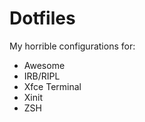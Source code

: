 # Dotfiles

My horrible configurations for:

 * Awesome
 * IRB/RIPL
 * Xfce Terminal
 * Xinit
 * ZSH
